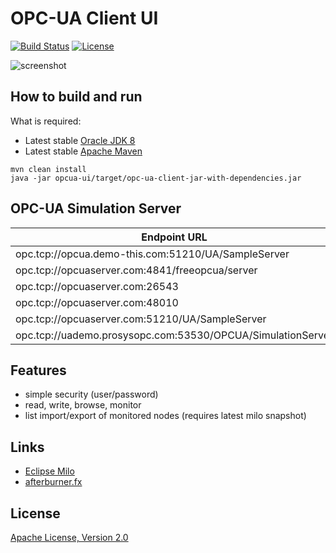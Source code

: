 # OPC-UA Client UI
[![Build Status](https://travis-ci.org/comtel2000/opc-ua-client.png)](https://travis-ci.org/comtel2000/opc-ua-client)  [![License](https://img.shields.io/badge/license-Apache_2-blue.svg)](http://www.apache.org/licenses/LICENSE-2.0)

![screenshot](https://github.com/comtel2000/opc-ua-client/blob/master/doc/opcua_client.png)

## How to build and run
What is required:

* Latest stable [Oracle JDK 8](http://www.oracle.com/technetwork/java)
* Latest stable [Apache Maven](http://maven.apache.org)

```shell
mvn clean install
java -jar opcua-ui/target/opc-ua-client-jar-with-dependencies.jar
```
## OPC-UA Simulation Server

|                        Endpoint URL                          |         Link               |
| ------------------------------------------------------------ | -------------------------- |
| opc.tcp://opcua.demo-this.com:51210/UA/SampleServer          | http://opclabs.com         |
| opc.tcp://opcuaserver.com:4841/freeopcua/server              | http://opcuaserver.com     |
| opc.tcp://opcuaserver.com:26543                              | http://opcuaserver.com     |
| opc.tcp://opcuaserver.com:48010                              | http://opcuaserver.com     |
| opc.tcp://opcuaserver.com:51210/UA/SampleServer              | http://opcuaserver.com     |
| opc.tcp://uademo.prosysopc.com:53530/OPCUA/SimulationServer  | http://prosysopc.com       |

## Features
- simple security (user/password)
- read, write, browse, monitor
- list import/export of monitored nodes (requires latest milo snapshot)

## Links
- [Eclipse Milo](https://github.com/eclipse/milo)
- [afterburner.fx](https://github.com/AdamBien/afterburner.fx)

## License
[Apache License, Version 2.0](http://www.apache.org/licenses/LICENSE-2.0)
